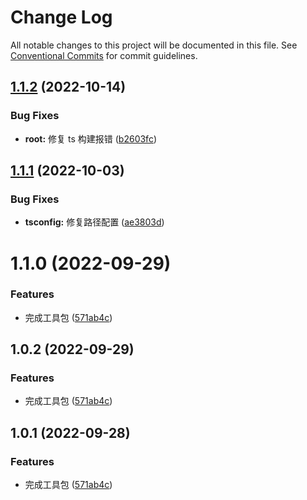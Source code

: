 # Change Log

All notable changes to this project will be documented in this file.
See [Conventional Commits](https://conventionalcommits.org) for commit guidelines.

## [1.1.2](https://github.com/fuxiang123/test-learn/compare/@neuton/tsconfig@1.1.1...@neuton/tsconfig@1.1.2) (2022-10-14)

### Bug Fixes

- **root:** 修复 ts 构建报错 ([b2603fc](https://github.com/fuxiang123/test-learn/commit/b2603fc478c991be265849c4a17eaf46ca5e1d8e))

## [1.1.1](https://github.com/fuxiang123/test-learn/compare/@neuton/tsconfig@1.1.0...@neuton/tsconfig@1.1.1) (2022-10-03)

### Bug Fixes

- **tsconfig:** 修复路径配置 ([ae3803d](https://github.com/fuxiang123/test-learn/commit/ae3803d55fa2d9aeffbef9082f53c11fda3da428))

# 1.1.0 (2022-09-29)

### Features

- 完成工具包 ([571ab4c](https://github.com/fuxiang123/test-learn/commit/571ab4c1fe311b5f90e0912822f678d67d71ee58))

## 1.0.2 (2022-09-29)

### Features

- 完成工具包 ([571ab4c](https://github.com/fuxiang123/test-learn/commit/571ab4c1fe311b5f90e0912822f678d67d71ee58))

## 1.0.1 (2022-09-28)

### Features

- 完成工具包 ([571ab4c](https://github.com/fuxiang123/test-learn/commit/571ab4c1fe311b5f90e0912822f678d67d71ee58))
